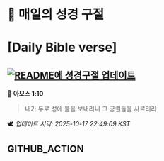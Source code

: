# 🙏 매일의 성경 구절
# [Daily Bible verse]
## [![README에 성경구절 업데이트](https://github.com/DONGSUKA/first_test/actions/workflows/update-readme-bible.yml/badge.svg)](https://github.com/DONGSUKA/first_test/actions/workflows/update-readme-bible.yml)
<!-- START_BIBLE_VERSE -->
📖 **아모스 1:10**
> 내가 두로 성에 불을 보내리니 그 궁궐들을 사르리라

🕊️ _업데이트 시각: 2025-10-17 22:49:09 KST_
  <!-- END_BIBLE_VERSE -->
## GITHUB_ACTION
